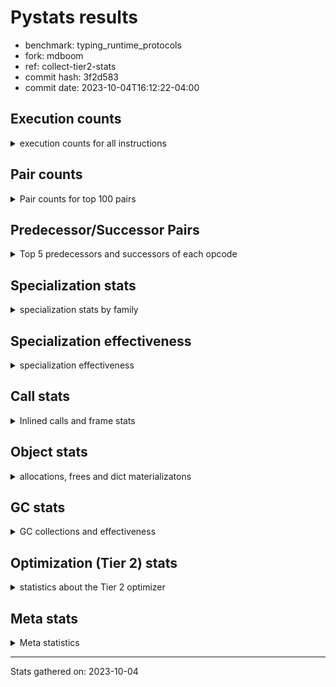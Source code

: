 
# Pystats results

- benchmark: typing_runtime_protocols
- fork: mdboom
- ref: collect-tier2-stats
- commit hash: 3f2d583
- commit date: 2023-10-04T16:12:22-04:00

## Execution counts

<details>
<summary> execution counts for all instructions </summary>

|Name | Count | Self | Cumulative | Miss ratio | 
|---|---:|---:|---:|---:|
| LOAD_GLOBAL_MODULE | 41,516,248 | 13.0% | 13.0% |  |
| LOAD_FAST | 40,114,896 | 12.5% | 25.5% |  |
| CALL | 20,822,000 | 6.5% | 32.0% |  |
| STORE_FAST | 19,686,216 | 6.1% | 38.1% |  |
| LOAD_GLOBAL_BUILTIN | 17,633,700 | 5.5% | 43.7% |  |
| IS_OP | 16,373,760 | 5.1% | 48.8% |  |
| POP_JUMP_IF_FALSE | 15,243,264 | 4.8% | 53.5% |  |
| LOAD_FAST_LOAD_FAST | 14,991,720 | 4.7% | 58.2% |  |
| POP_JUMP_IF_TRUE | 14,788,608 | 4.6% | 62.8% |  |
| RESUME_CHECK | 12,872,100 | 4.0% | 66.8% |  |
| RETURN_VALUE | 12,226,680 | 3.8% | 70.7% |  |
| LOAD_CONST | 9,763,416 | 3.0% | 73.7% |  |
| LOAD_ATTR | 7,915,504 | 2.5% | 76.2% |  |
| CALL_PY_EXACT_ARGS | 7,102,464 | 2.2% | 78.4% |  |
| CONTAINS_OP | 6,285,312 | 2.0% | 80.4% |  |
| CALL_BUILTIN_FAST | 5,990,700 | 1.9% | 82.2% |  |
| TO_BOOL_BOOL | 5,990,400 | 1.9% | 84.1% |  |
| ENTER_EXECUTOR | 4,756,176 | 1.5% | 85.6% |  |
| NOP | 3,551,292 | 1.1% | 86.7% |  |
| CALL_TYPE_1 | 3,551,232 | 1.1% | 87.8% |  |
| GET_ITER | 3,311,916 | 1.0% | 88.8% |  |
| POP_TOP | 2,857,380 | 0.9% | 89.7% |  |
| RETURN_CONST | 1,997,100 | 0.6% | 90.4% |  |
| INTERPRETER_EXIT | 1,997,100 | 0.6% | 91.0% |  |
| LOAD_DEREF | 1,996,980 | 0.6% | 91.6% |  |
| COPY_FREE_VARS | 1,996,860 | 0.6% | 92.2% |  |
| LOAD_SUPER_ATTR_METHOD | 1,996,800 | 0.6% | 92.9% |  |
| CALL_BOUND_METHOD_EXACT_ARGS | 1,996,800 | 0.6% | 93.5% |  |
| FOR_ITER | 1,930,076 | 0.6% | 94.1% |  |
| PUSH_NULL | 1,776,036 | 0.6% | 94.6% |  |
| FOR_ITER_TUPLE | 1,775,736 | 0.6% | 95.2% |  |
| LOAD_ATTR_CLASS | 1,775,616 | 0.6% | 95.8% |  |
| JUMP_FORWARD | 1,775,616 | 0.6% | 96.3% |  |
| CALL_PY_WITH_DEFAULTS | 1,775,616 | 0.6% | 96.9% |  |
| CALL_METHOD_DESCRIPTOR_FAST | 1,775,616 | 0.6% | 97.4% |  |
| BUILD_MAP | 1,775,616 | 0.6% | 98.0% |  |
| RAISE_VARARGS | 1,382,400 | 0.4% | 98.4% |  |
| PUSH_EXC_INFO | 1,382,400 | 0.4% | 98.8% |  |
| POP_EXCEPT | 1,382,400 | 0.4% | 99.3% |  |
| CHECK_EXC_MATCH | 1,382,400 | 0.4% | 99.7% |  |
| JUMP_BACKWARD | 393,596 | 0.1% | 99.8% |  |
| POP_JUMP_IF_NONE | 393,216 | 0.1% | 99.9% |  |
| SWAP | 92,280 | 0.0% | 100.0% |  |
| BINARY_SUBSCR | 92,200 | 0.0% | 100.0% |  |
| LIST_APPEND | 780 | 0.0% | 100.0% |  |
| LOAD_GLOBAL | 460 | 0.0% | 100.0% |  |
| STORE_ATTR_INSTANCE_VALUE | 240 | 0.0% | 100.0% |  |
| BUILD_LIST | 180 | 0.0% | 100.0% |  |
| LOAD_ATTR_MODULE | 160 | 0.0% | 100.0% |  |
| FOR_ITER_LIST | 120 | 0.0% | 100.0% |  |
| CALL_FUNCTION_EX | 120 | 0.0% | 100.0% |  |
| STORE_ATTR | 80 | 0.0% | 100.0% |  |
| LOAD_FAST_AND_CLEAR | 60 | 0.0% | 100.0% |  |
| LIST_EXTEND | 60 | 0.0% | 100.0% |  |
| FOR_ITER_RANGE | 60 | 0.0% | 100.0% |  |
| CALL_ISINSTANCE | 60 | 0.0% | 100.0% |  |
| CALL_INTRINSIC_1 | 60 | 0.0% | 100.0% |  |
| CALL_BUILTIN_CLASS | 60 | 0.0% | 100.0% |  |
| BUILD_TUPLE | 60 | 0.0% | 100.0% |  |
| BINARY_OP_SUBTRACT_FLOAT | 60 | 0.0% | 100.0% |  |
| BINARY_OP | 20 | 0.0% | 100.0% |  |


</details>

## Pair counts

<details>
<summary> Pair counts for top 100 pairs </summary>

|Pair | Count | Self | Cumulative | 
|---|---:|---:|---:|
| LOAD_GLOBAL_MODULE IS_OP | 14,991,360 | 4.7% | 4.7% |
| LOAD_FAST LOAD_GLOBAL_MODULE | 10,481,664 | 3.3% | 8.0% |
| IS_OP POP_JUMP_IF_FALSE | 10,088,448 | 3.2% | 11.1% |
| RESUME_CHECK LOAD_GLOBAL_MODULE | 9,099,304 | 2.8% | 13.9% |
| LOAD_GLOBAL_BUILTIN LOAD_FAST | 8,927,292 | 2.8% | 16.7% |
| LOAD_GLOBAL_MODULE LOAD_FAST | 8,878,080 | 2.8% | 19.5% |
| LOAD_FAST CALL | 8,484,884 | 2.6% | 22.2% |
| POP_JUMP_IF_FALSE LOAD_FAST | 7,102,464 | 2.2% | 24.4% |
| CALL_PY_EXACT_ARGS RESUME_CHECK | 7,102,464 | 2.2% | 26.6% |
| CALL CALL | 6,290,460 | 2.0% | 28.6% |
| IS_OP POP_JUMP_IF_TRUE | 6,285,312 | 2.0% | 30.5% |
| CALL RETURN_VALUE | 6,285,312 | 2.0% | 32.5% |
| LOAD_FAST LOAD_CONST | 5,769,216 | 1.8% | 34.3% |
| RETURN_VALUE STORE_FAST | 5,720,064 | 1.8% | 36.1% |
| LOAD_GLOBAL_MODULE LOAD_FAST_LOAD_FAST | 5,548,032 | 1.7% | 37.8% |
| STORE_FAST LOAD_FAST | 5,480,688 | 1.7% | 39.5% |
| STORE_FAST LOAD_GLOBAL_BUILTIN | 5,327,248 | 1.7% | 41.2% |
| RETURN_VALUE LOAD_GLOBAL_MODULE | 4,509,716 | 1.4% | 42.6% |
| POP_JUMP_IF_TRUE LOAD_FAST_LOAD_FAST | 4,509,696 | 1.4% | 44.0% |
| LOAD_FAST_LOAD_FAST LOAD_ATTR | 4,509,696 | 1.4% | 45.4% |
| LOAD_ATTR CONTAINS_OP | 4,509,696 | 1.4% | 46.8% |
| CONTAINS_OP POP_JUMP_IF_TRUE | 4,509,696 | 1.4% | 48.2% |
| POP_JUMP_IF_TRUE ENTER_EXECUTOR | 4,417,536 | 1.4% | 49.6% |
| LOAD_CONST CALL_BUILTIN_FAST | 3,993,900 | 1.2% | 50.9% |
| TO_BOOL_BOOL POP_JUMP_IF_TRUE | 3,993,600 | 1.2% | 52.1% |
| POP_JUMP_IF_TRUE LOAD_GLOBAL_BUILTIN | 3,993,600 | 1.2% | 53.3% |
| LOAD_CONST LOAD_CONST | 3,993,600 | 1.2% | 54.6% |
| CALL_BUILTIN_FAST TO_BOOL_BOOL | 3,993,600 | 1.2% | 55.8% |
| LOAD_GLOBAL_MODULE LOAD_GLOBAL_MODULE | 3,551,872 | 1.1% | 57.0% |
| STORE_FAST LOAD_GLOBAL_MODULE | 3,551,312 | 1.1% | 58.1% |
| STORE_FAST NOP | 3,551,232 | 1.1% | 59.2% |
| LOAD_FAST_LOAD_FAST CALL_PY_EXACT_ARGS | 3,551,232 | 1.1% | 60.3% |
| LOAD_FAST CALL_TYPE_1 | 3,551,232 | 1.1% | 61.4% |
| POP_JUMP_IF_FALSE LOAD_GLOBAL_BUILTIN | 3,379,200 | 1.1% | 62.4% |
| CALL STORE_FAST | 3,311,676 | 1.0% | 63.5% |
| ENTER_EXECUTOR CALL | 2,734,740 | 0.9% | 64.3% |
| RETURN_CONST INTERPRETER_EXIT | 1,997,100 | 0.6% | 65.0% |
| COPY_FREE_VARS RESUME_CHECK | 1,996,860 | 0.6% | 65.6% |
| TO_BOOL_BOOL POP_JUMP_IF_FALSE | 1,996,800 | 0.6% | 66.2% |
| RETURN_VALUE TO_BOOL_BOOL | 1,996,800 | 0.6% | 66.8% |
| RESUME_CHECK LOAD_FAST | 1,996,800 | 0.6% | 67.4% |
| LOAD_SUPER_ATTR_METHOD LOAD_FAST | 1,996,800 | 0.6% | 68.1% |
| LOAD_GLOBAL_BUILTIN LOAD_DEREF | 1,996,800 | 0.6% | 68.7% |
| LOAD_FAST_LOAD_FAST CALL_BUILTIN_FAST | 1,996,800 | 0.6% | 69.3% |
| LOAD_FAST LOAD_SUPER_ATTR_METHOD | 1,996,800 | 0.6% | 69.9% |
| LOAD_FAST CALL_BOUND_METHOD_EXACT_ARGS | 1,996,800 | 0.6% | 70.6% |
| LOAD_DEREF LOAD_FAST | 1,996,800 | 0.6% | 71.2% |
| CALL_BUILTIN_FAST RETURN_VALUE | 1,996,800 | 0.6% | 71.8% |
| CALL_BOUND_METHOD_EXACT_ARGS RESUME_CHECK | 1,996,800 | 0.6% | 72.4% |
| CACHE COPY_FREE_VARS | 1,996,800 | 0.6% | 73.1% |
| LOAD_ATTR LOAD_FAST | 1,867,776 | 0.6% | 73.6% |
| FOR_ITER STORE_FAST | 1,775,916 | 0.6% | 74.2% |
| LOAD_FAST PUSH_NULL | 1,775,736 | 0.6% | 74.8% |
| FOR_ITER_TUPLE STORE_FAST | 1,775,736 | 0.6% | 75.3% |
| STORE_FAST JUMP_FORWARD | 1,775,616 | 0.6% | 75.9% |
| RESUME_CHECK BUILD_MAP | 1,775,616 | 0.6% | 76.4% |
| PUSH_NULL LOAD_FAST_LOAD_FAST | 1,775,616 | 0.6% | 77.0% |
| POP_JUMP_IF_TRUE LOAD_GLOBAL_MODULE | 1,775,616 | 0.6% | 77.5% |
| NOP LOAD_GLOBAL_BUILTIN | 1,775,616 | 0.6% | 78.1% |
| NOP LOAD_FAST | 1,775,616 | 0.6% | 78.6% |
| LOAD_GLOBAL_MODULE STORE_FAST | 1,775,616 | 0.6% | 79.2% |
| LOAD_GLOBAL_MODULE LOAD_GLOBAL_BUILTIN | 1,775,616 | 0.6% | 79.7% |
| LOAD_GLOBAL_MODULE CALL_METHOD_DESCRIPTOR_FAST | 1,775,616 | 0.6% | 80.3% |
| LOAD_GLOBAL_BUILTIN LOAD_GLOBAL_MODULE | 1,775,616 | 0.6% | 80.9% |
| LOAD_GLOBAL_BUILTIN LOAD_ATTR_CLASS | 1,775,616 | 0.6% | 81.4% |
| LOAD_GLOBAL_BUILTIN LOAD_ATTR | 1,775,616 | 0.6% | 82.0% |
| LOAD_FAST_LOAD_FAST LOAD_GLOBAL_MODULE | 1,775,616 | 0.6% | 82.5% |
| LOAD_FAST_LOAD_FAST CALL_PY_WITH_DEFAULTS | 1,775,616 | 0.6% | 83.1% |
| LOAD_FAST STORE_FAST | 1,775,616 | 0.6% | 83.6% |
| LOAD_FAST CALL_PY_EXACT_ARGS | 1,775,616 | 0.6% | 84.2% |
| LOAD_CONST CALL | 1,775,616 | 0.6% | 84.7% |
| LOAD_ATTR_CLASS LOAD_FAST_LOAD_FAST | 1,775,616 | 0.6% | 85.3% |
| JUMP_FORWARD LOAD_GLOBAL_MODULE | 1,775,616 | 0.6% | 85.8% |
| GET_ITER FOR_ITER_TUPLE | 1,775,616 | 0.6% | 86.4% |
| CONTAINS_OP POP_JUMP_IF_FALSE | 1,775,616 | 0.6% | 87.0% |
| CALL_TYPE_1 STORE_FAST | 1,775,616 | 0.6% | 87.5% |
| CALL_TYPE_1 CALL_PY_EXACT_ARGS | 1,775,616 | 0.6% | 88.1% |
| CALL_PY_WITH_DEFAULTS RESUME_CHECK | 1,775,616 | 0.6% | 88.6% |
| CALL_METHOD_DESCRIPTOR_FAST RETURN_VALUE | 1,775,616 | 0.6% | 89.2% |
| CALL GET_ITER | 1,775,616 | 0.6% | 89.7% |
| CALL CONTAINS_OP | 1,775,616 | 0.6% | 90.3% |
| BUILD_MAP STORE_FAST | 1,775,616 | 0.6% | 90.8% |
| ENTER_EXECUTOR LOAD_GLOBAL_MODULE | 1,683,496 | 0.5% | 91.4% |
| LOAD_GLOBAL_MODULE RETURN_VALUE | 1,683,456 | 0.5% | 91.9% |
| LOAD_FAST LOAD_ATTR | 1,628,160 | 0.5% | 92.4% |
| GET_ITER FOR_ITER | 1,536,060 | 0.5% | 92.9% |
| POP_JUMP_IF_FALSE LOAD_GLOBAL_MODULE | 1,536,000 | 0.5% | 93.4% |
| LOAD_GLOBAL_MODULE CALL | 1,536,000 | 0.5% | 93.8% |
| LOAD_ATTR GET_ITER | 1,536,000 | 0.5% | 94.3% |
| RAISE_VARARGS PUSH_EXC_INFO | 1,382,400 | 0.4% | 94.7% |
| PUSH_EXC_INFO LOAD_GLOBAL_BUILTIN | 1,382,400 | 0.4% | 95.2% |
| POP_TOP RETURN_CONST | 1,382,400 | 0.4% | 95.6% |
| POP_TOP POP_EXCEPT | 1,382,400 | 0.4% | 96.0% |
| POP_JUMP_IF_FALSE POP_TOP | 1,382,400 | 0.4% | 96.5% |
| POP_JUMP_IF_FALSE LOAD_FAST_LOAD_FAST | 1,382,400 | 0.4% | 96.9% |
| POP_EXCEPT POP_TOP | 1,382,400 | 0.4% | 97.3% |
| LOAD_GLOBAL_BUILTIN CHECK_EXC_MATCH | 1,382,400 | 0.4% | 97.8% |
| LOAD_FAST_LOAD_FAST IS_OP | 1,382,400 | 0.4% | 98.2% |
| CHECK_EXC_MATCH POP_JUMP_IF_FALSE | 1,382,400 | 0.4% | 98.6% |
| CALL RAISE_VARARGS | 1,382,400 | 0.4% | 99.1% |


</details>

## Predecessor/Successor Pairs

<details>
<summary> Top 5 predecessors and successors of each opcode </summary>

### CACHE

<details>
<summary> Successors and predecessors for CACHE </summary>

|Predecessors | Count | Percentage | 
|---|---:|---:|

|Successors | Count | Percentage | 
|---|---:|---:|
| COPY_FREE_VARS | 1,996,800 | 100.0% |
| RESUME_CHECK | 300 | 0.0% |


</details>

### BINARY_SUBSCR

<details>
<summary> Successors and predecessors for BINARY_SUBSCR </summary>

|Predecessors | Count | Percentage | 
|---|---:|---:|
| LOAD_FAST | 92,160 | 100.0% |
| BINARY_SUBSCR | 40 | 0.0% |

|Successors | Count | Percentage | 
|---|---:|---:|
| SWAP | 92,160 | 100.0% |
| BINARY_SUBSCR | 40 | 0.0% |


</details>

### CHECK_EXC_MATCH

<details>
<summary> Successors and predecessors for CHECK_EXC_MATCH </summary>

|Predecessors | Count | Percentage | 
|---|---:|---:|
| LOAD_GLOBAL_BUILTIN | 1,382,400 | 100.0% |

|Successors | Count | Percentage | 
|---|---:|---:|
| POP_JUMP_IF_FALSE | 1,382,400 | 100.0% |


</details>

### GET_ITER

<details>
<summary> Successors and predecessors for GET_ITER </summary>

|Predecessors | Count | Percentage | 
|---|---:|---:|
| CALL | 1,775,616 | 53.6% |
| LOAD_ATTR | 1,536,000 | 46.4% |
| LOAD_FAST | 120 | 0.0% |
| LOAD_CONST | 60 | 0.0% |
| CALL_BUILTIN_CLASS | 60 | 0.0% |

|Successors | Count | Percentage | 
|---|---:|---:|
| FOR_ITER_TUPLE | 1,775,616 | 53.6% |
| FOR_ITER | 1,536,060 | 46.4% |
| FOR_ITER_LIST | 120 | 0.0% |
| LOAD_FAST_AND_CLEAR | 60 | 0.0% |
| FOR_ITER_RANGE | 60 | 0.0% |


</details>

### INTERPRETER_EXIT

<details>
<summary> Successors and predecessors for INTERPRETER_EXIT </summary>

|Predecessors | Count | Percentage | 
|---|---:|---:|
| RETURN_CONST | 1,997,100 | 100.0% |

|Successors | Count | Percentage | 
|---|---:|---:|


</details>

### NOP

<details>
<summary> Successors and predecessors for NOP </summary>

|Predecessors | Count | Percentage | 
|---|---:|---:|
| STORE_FAST | 3,551,232 | 100.0% |
| POP_TOP | 60 | 0.0% |

|Successors | Count | Percentage | 
|---|---:|---:|
| LOAD_GLOBAL_BUILTIN | 1,775,616 | 50.0% |
| LOAD_FAST | 1,775,616 | 50.0% |
| LOAD_DEREF | 60 | 0.0% |


</details>

### POP_EXCEPT

<details>
<summary> Successors and predecessors for POP_EXCEPT </summary>

|Predecessors | Count | Percentage | 
|---|---:|---:|
| POP_TOP | 1,382,400 | 100.0% |

|Successors | Count | Percentage | 
|---|---:|---:|
| POP_TOP | 1,382,400 | 100.0% |


</details>

### POP_TOP

<details>
<summary> Successors and predecessors for POP_TOP </summary>

|Predecessors | Count | Percentage | 
|---|---:|---:|
| POP_JUMP_IF_FALSE | 1,382,400 | 48.4% |
| POP_EXCEPT | 1,382,400 | 48.4% |
| SWAP | 92,160 | 3.2% |
| CALL_BUILTIN_FAST | 300 | 0.0% |
| CALL_ISINSTANCE | 60 | 0.0% |

|Successors | Count | Percentage | 
|---|---:|---:|
| RETURN_CONST | 1,382,400 | 48.4% |
| POP_EXCEPT | 1,382,400 | 48.4% |
| RETURN_VALUE | 92,160 | 3.2% |
| JUMP_BACKWARD | 300 | 0.0% |
| NOP | 60 | 0.0% |


</details>

### PUSH_EXC_INFO

<details>
<summary> Successors and predecessors for PUSH_EXC_INFO </summary>

|Predecessors | Count | Percentage | 
|---|---:|---:|
| RAISE_VARARGS | 1,382,400 | 100.0% |

|Successors | Count | Percentage | 
|---|---:|---:|
| LOAD_GLOBAL_BUILTIN | 1,382,400 | 100.0% |


</details>

### PUSH_NULL

<details>
<summary> Successors and predecessors for PUSH_NULL </summary>

|Predecessors | Count | Percentage | 
|---|---:|---:|
| LOAD_FAST | 1,775,736 | 100.0% |
| LOAD_ATTR_MODULE | 160 | 0.0% |
| LOAD_DEREF | 120 | 0.0% |
| LOAD_ATTR | 20 | 0.0% |

|Successors | Count | Percentage | 
|---|---:|---:|
| LOAD_FAST_LOAD_FAST | 1,775,616 | 100.0% |
| CALL | 300 | 0.0% |
| LOAD_FAST | 120 | 0.0% |


</details>

### RETURN_VALUE

<details>
<summary> Successors and predecessors for RETURN_VALUE </summary>

|Predecessors | Count | Percentage | 
|---|---:|---:|
| CALL | 6,285,312 | 51.4% |
| CALL_BUILTIN_FAST | 1,996,800 | 16.3% |
| CALL_METHOD_DESCRIPTOR_FAST | 1,775,616 | 14.5% |
| LOAD_GLOBAL_MODULE | 1,683,456 | 13.8% |
| LOAD_FAST | 393,216 | 3.2% |

|Successors | Count | Percentage | 
|---|---:|---:|
| STORE_FAST | 5,720,064 | 46.8% |
| LOAD_GLOBAL_MODULE | 4,509,716 | 36.9% |
| TO_BOOL_BOOL | 1,996,800 | 16.3% |
| RETURN_VALUE | 60 | 0.0% |
| LOAD_GLOBAL | 40 | 0.0% |


</details>

### BINARY_OP

<details>
<summary> Successors and predecessors for BINARY_OP </summary>

|Predecessors | Count | Percentage | 
|---|---:|---:|
| LOAD_FAST | 20 | 100.0% |

|Successors | Count | Percentage | 
|---|---:|---:|
| BINARY_OP_SUBTRACT_FLOAT | 20 | 100.0% |


</details>

### BUILD_LIST

<details>
<summary> Successors and predecessors for BUILD_LIST </summary>

|Predecessors | Count | Percentage | 
|---|---:|---:|
| SWAP | 60 | 33.3% |
| LOAD_GLOBAL_MODULE | 60 | 33.3% |
| LOAD_FAST | 60 | 33.3% |

|Successors | Count | Percentage | 
|---|---:|---:|
| SWAP | 60 | 33.3% |
| STORE_FAST | 60 | 33.3% |
| LOAD_DEREF | 60 | 33.3% |


</details>

### BUILD_MAP

<details>
<summary> Successors and predecessors for BUILD_MAP </summary>

|Predecessors | Count | Percentage | 
|---|---:|---:|
| RESUME_CHECK | 1,775,616 | 100.0% |

|Successors | Count | Percentage | 
|---|---:|---:|
| STORE_FAST | 1,775,616 | 100.0% |


</details>

### BUILD_TUPLE

<details>
<summary> Successors and predecessors for BUILD_TUPLE </summary>

|Predecessors | Count | Percentage | 
|---|---:|---:|
| LOAD_GLOBAL_MODULE | 60 | 100.0% |

|Successors | Count | Percentage | 
|---|---:|---:|
| GET_ITER | 60 | 100.0% |


</details>

### CALL

<details>
<summary> Successors and predecessors for CALL </summary>

|Predecessors | Count | Percentage | 
|---|---:|---:|
| LOAD_FAST | 8,484,884 | 40.7% |
| CALL | 6,290,460 | 30.2% |
| ENTER_EXECUTOR | 2,734,740 | 13.1% |
| LOAD_CONST | 1,775,616 | 8.5% |
| LOAD_GLOBAL_MODULE | 1,536,000 | 7.4% |

|Successors | Count | Percentage | 
|---|---:|---:|
| CALL | 6,290,460 | 30.2% |
| RETURN_VALUE | 6,285,312 | 30.2% |
| STORE_FAST | 3,311,676 | 15.9% |
| GET_ITER | 1,775,616 | 8.5% |
| CONTAINS_OP | 1,775,616 | 8.5% |


</details>

### CALL_FUNCTION_EX

<details>
<summary> Successors and predecessors for CALL_FUNCTION_EX </summary>

|Predecessors | Count | Percentage | 
|---|---:|---:|
| LOAD_FAST | 60 | 50.0% |
| CALL_INTRINSIC_1 | 60 | 50.0% |

|Successors | Count | Percentage | 
|---|---:|---:|
| RESUME_CHECK | 60 | 50.0% |
| COPY_FREE_VARS | 60 | 50.0% |


</details>

### CALL_INTRINSIC_1

<details>
<summary> Successors and predecessors for CALL_INTRINSIC_1 </summary>

|Predecessors | Count | Percentage | 
|---|---:|---:|
| LIST_EXTEND | 60 | 100.0% |

|Successors | Count | Percentage | 
|---|---:|---:|
| CALL_FUNCTION_EX | 60 | 100.0% |


</details>

### CONTAINS_OP

<details>
<summary> Successors and predecessors for CONTAINS_OP </summary>

|Predecessors | Count | Percentage | 
|---|---:|---:|
| LOAD_ATTR | 4,509,696 | 71.7% |
| CALL | 1,775,616 | 28.3% |

|Successors | Count | Percentage | 
|---|---:|---:|
| POP_JUMP_IF_TRUE | 4,509,696 | 71.7% |
| POP_JUMP_IF_FALSE | 1,775,616 | 28.3% |


</details>

### COPY_FREE_VARS

<details>
<summary> Successors and predecessors for COPY_FREE_VARS </summary>

|Predecessors | Count | Percentage | 
|---|---:|---:|
| CACHE | 1,996,800 | 100.0% |
| CALL_FUNCTION_EX | 60 | 0.0% |

|Successors | Count | Percentage | 
|---|---:|---:|
| RESUME_CHECK | 1,996,860 | 100.0% |


</details>

### ENTER_EXECUTOR

<details>
<summary> Successors and predecessors for ENTER_EXECUTOR </summary>

|Predecessors | Count | Percentage | 
|---|---:|---:|
| POP_JUMP_IF_TRUE | 4,417,536 | 92.9% |
| ENTER_EXECUTOR | 337,860 | 7.1% |
| LIST_APPEND | 700 | 0.0% |
| POP_TOP | 60 | 0.0% |
| JUMP_BACKWARD | 20 | 0.0% |

|Successors | Count | Percentage | 
|---|---:|---:|
| CALL | 2,734,740 | 57.5% |
| LOAD_GLOBAL_MODULE | 1,683,496 | 35.4% |
| ENTER_EXECUTOR | 337,860 | 7.1% |
| STORE_FAST | 60 | 0.0% |
| LOAD_GLOBAL | 20 | 0.0% |


</details>

### FOR_ITER

<details>
<summary> Successors and predecessors for FOR_ITER </summary>

|Predecessors | Count | Percentage | 
|---|---:|---:|
| GET_ITER | 1,536,060 | 79.6% |
| JUMP_BACKWARD | 393,516 | 20.4% |
| FOR_ITER | 500 | 0.0% |

|Successors | Count | Percentage | 
|---|---:|---:|
| STORE_FAST | 1,775,916 | 92.0% |
| RETURN_CONST | 153,660 | 8.0% |
| FOR_ITER | 500 | 0.0% |


</details>

### IS_OP

<details>
<summary> Successors and predecessors for IS_OP </summary>

|Predecessors | Count | Percentage | 
|---|---:|---:|
| LOAD_GLOBAL_MODULE | 14,991,360 | 91.6% |
| LOAD_FAST_LOAD_FAST | 1,382,400 | 8.4% |

|Successors | Count | Percentage | 
|---|---:|---:|
| POP_JUMP_IF_FALSE | 10,088,448 | 61.6% |
| POP_JUMP_IF_TRUE | 6,285,312 | 38.4% |


</details>

### JUMP_BACKWARD

<details>
<summary> Successors and predecessors for JUMP_BACKWARD </summary>

|Predecessors | Count | Percentage | 
|---|---:|---:|
| POP_JUMP_IF_NONE | 393,216 | 99.9% |
| POP_TOP | 300 | 0.1% |
| LIST_APPEND | 80 | 0.0% |

|Successors | Count | Percentage | 
|---|---:|---:|
| FOR_ITER | 393,516 | 100.0% |
| FOR_ITER_TUPLE | 60 | 0.0% |
| ENTER_EXECUTOR | 20 | 0.0% |


</details>

### JUMP_FORWARD

<details>
<summary> Successors and predecessors for JUMP_FORWARD </summary>

|Predecessors | Count | Percentage | 
|---|---:|---:|
| STORE_FAST | 1,775,616 | 100.0% |

|Successors | Count | Percentage | 
|---|---:|---:|
| LOAD_GLOBAL_MODULE | 1,775,616 | 100.0% |


</details>

### LIST_APPEND

<details>
<summary> Successors and predecessors for LIST_APPEND </summary>

|Predecessors | Count | Percentage | 
|---|---:|---:|
| CALL | 780 | 100.0% |

|Successors | Count | Percentage | 
|---|---:|---:|
| ENTER_EXECUTOR | 700 | 89.7% |
| JUMP_BACKWARD | 80 | 10.3% |


</details>

### LIST_EXTEND

<details>
<summary> Successors and predecessors for LIST_EXTEND </summary>

|Predecessors | Count | Percentage | 
|---|---:|---:|
| LOAD_DEREF | 60 | 100.0% |

|Successors | Count | Percentage | 
|---|---:|---:|
| CALL_INTRINSIC_1 | 60 | 100.0% |


</details>

### LOAD_ATTR

<details>
<summary> Successors and predecessors for LOAD_ATTR </summary>

|Predecessors | Count | Percentage | 
|---|---:|---:|
| LOAD_FAST_LOAD_FAST | 4,509,696 | 57.0% |
| LOAD_GLOBAL_BUILTIN | 1,775,616 | 22.4% |
| LOAD_FAST | 1,628,160 | 20.6% |
| LOAD_ATTR | 1,952 | 0.0% |
| LOAD_GLOBAL_MODULE | 60 | 0.0% |

|Successors | Count | Percentage | 
|---|---:|---:|
| CONTAINS_OP | 4,509,696 | 57.0% |
| LOAD_FAST | 1,867,776 | 23.6% |
| GET_ITER | 1,536,000 | 19.4% |
| LOAD_ATTR | 1,952 | 0.0% |
| LOAD_ATTR_MODULE | 60 | 0.0% |


</details>

### LOAD_CONST

<details>
<summary> Successors and predecessors for LOAD_CONST </summary>

|Predecessors | Count | Percentage | 
|---|---:|---:|
| LOAD_FAST | 5,769,216 | 59.1% |
| LOAD_CONST | 3,993,600 | 40.9% |
| RESUME_CHECK | 300 | 0.0% |
| LOAD_FAST_LOAD_FAST | 300 | 0.0% |

|Successors | Count | Percentage | 
|---|---:|---:|
| CALL_BUILTIN_FAST | 3,993,900 | 40.9% |
| LOAD_CONST | 3,993,600 | 40.9% |
| CALL | 1,775,616 | 18.2% |
| LOAD_FAST | 240 | 0.0% |
| GET_ITER | 60 | 0.0% |


</details>

### LOAD_DEREF

<details>
<summary> Successors and predecessors for LOAD_DEREF </summary>

|Predecessors | Count | Percentage | 
|---|---:|---:|
| LOAD_GLOBAL_BUILTIN | 1,996,800 | 100.0% |
| RESUME_CHECK | 60 | 0.0% |
| NOP | 60 | 0.0% |
| BUILD_LIST | 60 | 0.0% |

|Successors | Count | Percentage | 
|---|---:|---:|
| LOAD_FAST | 1,996,800 | 100.0% |
| PUSH_NULL | 120 | 0.0% |
| LIST_EXTEND | 60 | 0.0% |


</details>

### LOAD_FAST

<details>
<summary> Successors and predecessors for LOAD_FAST </summary>

|Predecessors | Count | Percentage | 
|---|---:|---:|
| LOAD_GLOBAL_BUILTIN | 8,927,292 | 22.3% |
| LOAD_GLOBAL_MODULE | 8,878,080 | 22.1% |
| POP_JUMP_IF_FALSE | 7,102,464 | 17.7% |
| STORE_FAST | 5,480,688 | 13.7% |
| RESUME_CHECK | 1,996,800 | 5.0% |

|Successors | Count | Percentage | 
|---|---:|---:|
| LOAD_GLOBAL_MODULE | 10,481,664 | 26.1% |
| CALL | 8,484,884 | 21.2% |
| LOAD_CONST | 5,769,216 | 14.4% |
| CALL_TYPE_1 | 3,551,232 | 8.9% |
| LOAD_SUPER_ATTR_METHOD | 1,996,800 | 5.0% |


</details>

### LOAD_FAST_AND_CLEAR

<details>
<summary> Successors and predecessors for LOAD_FAST_AND_CLEAR </summary>

|Predecessors | Count | Percentage | 
|---|---:|---:|
| GET_ITER | 60 | 100.0% |

|Successors | Count | Percentage | 
|---|---:|---:|
| SWAP | 60 | 100.0% |


</details>

### LOAD_FAST_LOAD_FAST

<details>
<summary> Successors and predecessors for LOAD_FAST_LOAD_FAST </summary>

|Predecessors | Count | Percentage | 
|---|---:|---:|
| LOAD_GLOBAL_MODULE | 5,548,032 | 37.0% |
| POP_JUMP_IF_TRUE | 4,509,696 | 30.1% |
| PUSH_NULL | 1,775,616 | 11.8% |
| LOAD_ATTR_CLASS | 1,775,616 | 11.8% |
| POP_JUMP_IF_FALSE | 1,382,400 | 9.2% |

|Successors | Count | Percentage | 
|---|---:|---:|
| LOAD_ATTR | 4,509,696 | 30.1% |
| CALL_PY_EXACT_ARGS | 3,551,232 | 23.7% |
| CALL_BUILTIN_FAST | 1,996,800 | 13.3% |
| LOAD_GLOBAL_MODULE | 1,775,616 | 11.8% |
| CALL_PY_WITH_DEFAULTS | 1,775,616 | 11.8% |


</details>

### LOAD_GLOBAL

<details>
<summary> Successors and predecessors for LOAD_GLOBAL </summary>

|Predecessors | Count | Percentage | 
|---|---:|---:|
| LOAD_GLOBAL_MODULE | 320 | 69.6% |
| STORE_FAST | 60 | 13.0% |
| RETURN_VALUE | 40 | 8.7% |
| RESUME_CHECK | 20 | 4.3% |
| ENTER_EXECUTOR | 20 | 4.3% |

|Successors | Count | Percentage | 
|---|---:|---:|
| LOAD_GLOBAL_MODULE | 420 | 91.3% |
| LOAD_GLOBAL_BUILTIN | 20 | 4.3% |
| LOAD_ATTR | 20 | 4.3% |


</details>

### POP_JUMP_IF_FALSE

<details>
<summary> Successors and predecessors for POP_JUMP_IF_FALSE </summary>

|Predecessors | Count | Percentage | 
|---|---:|---:|
| IS_OP | 10,088,448 | 66.2% |
| TO_BOOL_BOOL | 1,996,800 | 13.1% |
| CONTAINS_OP | 1,775,616 | 11.6% |
| CHECK_EXC_MATCH | 1,382,400 | 9.1% |

|Successors | Count | Percentage | 
|---|---:|---:|
| LOAD_FAST | 7,102,464 | 46.6% |
| LOAD_GLOBAL_BUILTIN | 3,379,200 | 22.2% |
| LOAD_GLOBAL_MODULE | 1,536,000 | 10.1% |
| POP_TOP | 1,382,400 | 9.1% |
| LOAD_FAST_LOAD_FAST | 1,382,400 | 9.1% |


</details>

### POP_JUMP_IF_NONE

<details>
<summary> Successors and predecessors for POP_JUMP_IF_NONE </summary>

|Predecessors | Count | Percentage | 
|---|---:|---:|
| LOAD_FAST | 393,216 | 100.0% |

|Successors | Count | Percentage | 
|---|---:|---:|
| JUMP_BACKWARD | 393,216 | 100.0% |


</details>

### POP_JUMP_IF_TRUE

<details>
<summary> Successors and predecessors for POP_JUMP_IF_TRUE </summary>

|Predecessors | Count | Percentage | 
|---|---:|---:|
| IS_OP | 6,285,312 | 42.5% |
| CONTAINS_OP | 4,509,696 | 30.5% |
| TO_BOOL_BOOL | 3,993,600 | 27.0% |

|Successors | Count | Percentage | 
|---|---:|---:|
| LOAD_FAST_LOAD_FAST | 4,509,696 | 30.5% |
| ENTER_EXECUTOR | 4,417,536 | 29.9% |
| LOAD_GLOBAL_BUILTIN | 3,993,600 | 27.0% |
| LOAD_GLOBAL_MODULE | 1,775,616 | 12.0% |
| LOAD_FAST | 92,160 | 0.6% |


</details>

### RAISE_VARARGS

<details>
<summary> Successors and predecessors for RAISE_VARARGS </summary>

|Predecessors | Count | Percentage | 
|---|---:|---:|
| CALL | 1,382,400 | 100.0% |

|Successors | Count | Percentage | 
|---|---:|---:|
| PUSH_EXC_INFO | 1,382,400 | 100.0% |


</details>

### RETURN_CONST

<details>
<summary> Successors and predecessors for RETURN_CONST </summary>

|Predecessors | Count | Percentage | 
|---|---:|---:|
| POP_TOP | 1,382,400 | 69.2% |
| POP_JUMP_IF_FALSE | 460,800 | 23.1% |
| FOR_ITER | 153,660 | 7.7% |
| STORE_ATTR_INSTANCE_VALUE | 240 | 0.0% |

|Successors | Count | Percentage | 
|---|---:|---:|
| INTERPRETER_EXIT | 1,997,100 | 100.0% |


</details>

### STORE_ATTR

<details>
<summary> Successors and predecessors for STORE_ATTR </summary>

|Predecessors | Count | Percentage | 
|---|---:|---:|
| LOAD_FAST | 80 | 100.0% |

|Successors | Count | Percentage | 
|---|---:|---:|
| STORE_ATTR_INSTANCE_VALUE | 80 | 100.0% |


</details>

### STORE_FAST

<details>
<summary> Successors and predecessors for STORE_FAST </summary>

|Predecessors | Count | Percentage | 
|---|---:|---:|
| RETURN_VALUE | 5,720,064 | 29.1% |
| CALL | 3,311,676 | 16.8% |
| FOR_ITER | 1,775,916 | 9.0% |
| FOR_ITER_TUPLE | 1,775,736 | 9.0% |
| LOAD_GLOBAL_MODULE | 1,775,616 | 9.0% |

|Successors | Count | Percentage | 
|---|---:|---:|
| LOAD_FAST | 5,480,688 | 27.8% |
| LOAD_GLOBAL_BUILTIN | 5,327,248 | 27.1% |
| LOAD_GLOBAL_MODULE | 3,551,312 | 18.0% |
| NOP | 3,551,232 | 18.0% |
| JUMP_FORWARD | 1,775,616 | 9.0% |


</details>

### SWAP

<details>
<summary> Successors and predecessors for SWAP </summary>

|Predecessors | Count | Percentage | 
|---|---:|---:|
| BINARY_SUBSCR | 92,160 | 99.9% |
| LOAD_FAST_AND_CLEAR | 60 | 0.1% |
| BUILD_LIST | 60 | 0.1% |

|Successors | Count | Percentage | 
|---|---:|---:|
| POP_TOP | 92,160 | 99.9% |
| FOR_ITER_TUPLE | 60 | 0.1% |
| BUILD_LIST | 60 | 0.1% |


</details>

### BINARY_OP_SUBTRACT_FLOAT

<details>
<summary> Successors and predecessors for BINARY_OP_SUBTRACT_FLOAT </summary>

|Predecessors | Count | Percentage | 
|---|---:|---:|
| LOAD_FAST | 40 | 66.7% |
| BINARY_OP | 20 | 33.3% |

|Successors | Count | Percentage | 
|---|---:|---:|
| RETURN_VALUE | 60 | 100.0% |


</details>

### CALL_BOUND_METHOD_EXACT_ARGS

<details>
<summary> Successors and predecessors for CALL_BOUND_METHOD_EXACT_ARGS </summary>

|Predecessors | Count | Percentage | 
|---|---:|---:|
| LOAD_FAST | 1,996,800 | 100.0% |

|Successors | Count | Percentage | 
|---|---:|---:|
| RESUME_CHECK | 1,996,800 | 100.0% |


</details>

### CALL_BUILTIN_CLASS

<details>
<summary> Successors and predecessors for CALL_BUILTIN_CLASS </summary>

|Predecessors | Count | Percentage | 
|---|---:|---:|
| LOAD_FAST | 40 | 66.7% |
| CALL | 20 | 33.3% |

|Successors | Count | Percentage | 
|---|---:|---:|
| GET_ITER | 60 | 100.0% |


</details>

### CALL_BUILTIN_FAST

<details>
<summary> Successors and predecessors for CALL_BUILTIN_FAST </summary>

|Predecessors | Count | Percentage | 
|---|---:|---:|
| LOAD_CONST | 3,993,900 | 66.7% |
| LOAD_FAST_LOAD_FAST | 1,996,800 | 33.3% |

|Successors | Count | Percentage | 
|---|---:|---:|
| TO_BOOL_BOOL | 3,993,600 | 66.7% |
| RETURN_VALUE | 1,996,800 | 33.3% |
| POP_TOP | 300 | 0.0% |


</details>

### CALL_ISINSTANCE

<details>
<summary> Successors and predecessors for CALL_ISINSTANCE </summary>

|Predecessors | Count | Percentage | 
|---|---:|---:|
| LOAD_FAST_LOAD_FAST | 60 | 100.0% |

|Successors | Count | Percentage | 
|---|---:|---:|
| POP_TOP | 60 | 100.0% |


</details>

### CALL_METHOD_DESCRIPTOR_FAST

<details>
<summary> Successors and predecessors for CALL_METHOD_DESCRIPTOR_FAST </summary>

|Predecessors | Count | Percentage | 
|---|---:|---:|
| LOAD_GLOBAL_MODULE | 1,775,616 | 100.0% |

|Successors | Count | Percentage | 
|---|---:|---:|
| RETURN_VALUE | 1,775,616 | 100.0% |


</details>

### CALL_PY_EXACT_ARGS

<details>
<summary> Successors and predecessors for CALL_PY_EXACT_ARGS </summary>

|Predecessors | Count | Percentage | 
|---|---:|---:|
| LOAD_FAST_LOAD_FAST | 3,551,232 | 50.0% |
| LOAD_FAST | 1,775,616 | 25.0% |
| CALL_TYPE_1 | 1,775,616 | 25.0% |

|Successors | Count | Percentage | 
|---|---:|---:|
| RESUME_CHECK | 7,102,464 | 100.0% |


</details>

### CALL_PY_WITH_DEFAULTS

<details>
<summary> Successors and predecessors for CALL_PY_WITH_DEFAULTS </summary>

|Predecessors | Count | Percentage | 
|---|---:|---:|
| LOAD_FAST_LOAD_FAST | 1,775,616 | 100.0% |

|Successors | Count | Percentage | 
|---|---:|---:|
| RESUME_CHECK | 1,775,616 | 100.0% |


</details>

### CALL_TYPE_1

<details>
<summary> Successors and predecessors for CALL_TYPE_1 </summary>

|Predecessors | Count | Percentage | 
|---|---:|---:|
| LOAD_FAST | 3,551,232 | 100.0% |

|Successors | Count | Percentage | 
|---|---:|---:|
| STORE_FAST | 1,775,616 | 50.0% |
| CALL_PY_EXACT_ARGS | 1,775,616 | 50.0% |


</details>

### FOR_ITER_LIST

<details>
<summary> Successors and predecessors for FOR_ITER_LIST </summary>

|Predecessors | Count | Percentage | 
|---|---:|---:|
| GET_ITER | 120 | 100.0% |

|Successors | Count | Percentage | 
|---|---:|---:|
| STORE_FAST | 120 | 100.0% |


</details>

### FOR_ITER_RANGE

<details>
<summary> Successors and predecessors for FOR_ITER_RANGE </summary>

|Predecessors | Count | Percentage | 
|---|---:|---:|
| GET_ITER | 60 | 100.0% |

|Successors | Count | Percentage | 
|---|---:|---:|
| STORE_FAST | 60 | 100.0% |


</details>

### FOR_ITER_TUPLE

<details>
<summary> Successors and predecessors for FOR_ITER_TUPLE </summary>

|Predecessors | Count | Percentage | 
|---|---:|---:|
| GET_ITER | 1,775,616 | 100.0% |
| SWAP | 60 | 0.0% |
| JUMP_BACKWARD | 60 | 0.0% |

|Successors | Count | Percentage | 
|---|---:|---:|
| STORE_FAST | 1,775,736 | 100.0% |


</details>

### LOAD_ATTR_CLASS

<details>
<summary> Successors and predecessors for LOAD_ATTR_CLASS </summary>

|Predecessors | Count | Percentage | 
|---|---:|---:|
| LOAD_GLOBAL_BUILTIN | 1,775,616 | 100.0% |

|Successors | Count | Percentage | 
|---|---:|---:|
| LOAD_FAST_LOAD_FAST | 1,775,616 | 100.0% |


</details>

### LOAD_ATTR_MODULE

<details>
<summary> Successors and predecessors for LOAD_ATTR_MODULE </summary>

|Predecessors | Count | Percentage | 
|---|---:|---:|
| LOAD_GLOBAL_MODULE | 100 | 62.5% |
| LOAD_ATTR | 60 | 37.5% |

|Successors | Count | Percentage | 
|---|---:|---:|
| PUSH_NULL | 160 | 100.0% |


</details>

### LOAD_GLOBAL_BUILTIN

<details>
<summary> Successors and predecessors for LOAD_GLOBAL_BUILTIN </summary>

|Predecessors | Count | Percentage | 
|---|---:|---:|
| STORE_FAST | 5,327,248 | 30.2% |
| POP_JUMP_IF_TRUE | 3,993,600 | 22.6% |
| POP_JUMP_IF_FALSE | 3,379,200 | 19.2% |
| NOP | 1,775,616 | 10.1% |
| LOAD_GLOBAL_MODULE | 1,775,616 | 10.1% |

|Successors | Count | Percentage | 
|---|---:|---:|
| LOAD_FAST | 8,927,292 | 50.6% |
| LOAD_DEREF | 1,996,800 | 11.3% |
| LOAD_GLOBAL_MODULE | 1,775,616 | 10.1% |
| LOAD_ATTR_CLASS | 1,775,616 | 10.1% |
| LOAD_ATTR | 1,775,616 | 10.1% |


</details>

### LOAD_GLOBAL_MODULE

<details>
<summary> Successors and predecessors for LOAD_GLOBAL_MODULE </summary>

|Predecessors | Count | Percentage | 
|---|---:|---:|
| LOAD_FAST | 10,481,664 | 25.2% |
| RESUME_CHECK | 9,099,304 | 21.9% |
| RETURN_VALUE | 4,509,716 | 10.9% |
| LOAD_GLOBAL_MODULE | 3,551,872 | 8.6% |
| STORE_FAST | 3,551,312 | 8.6% |

|Successors | Count | Percentage | 
|---|---:|---:|
| IS_OP | 14,991,360 | 36.1% |
| LOAD_FAST | 8,878,080 | 21.4% |
| LOAD_FAST_LOAD_FAST | 5,548,032 | 13.4% |
| LOAD_GLOBAL_MODULE | 3,551,872 | 8.6% |
| STORE_FAST | 1,775,616 | 4.3% |


</details>

### LOAD_SUPER_ATTR_METHOD

<details>
<summary> Successors and predecessors for LOAD_SUPER_ATTR_METHOD </summary>

|Predecessors | Count | Percentage | 
|---|---:|---:|
| LOAD_FAST | 1,996,800 | 100.0% |

|Successors | Count | Percentage | 
|---|---:|---:|
| LOAD_FAST | 1,996,800 | 100.0% |


</details>

### RESUME_CHECK

<details>
<summary> Successors and predecessors for RESUME_CHECK </summary>

|Predecessors | Count | Percentage | 
|---|---:|---:|
| CALL_PY_EXACT_ARGS | 7,102,464 | 55.2% |
| COPY_FREE_VARS | 1,996,860 | 15.5% |
| CALL_BOUND_METHOD_EXACT_ARGS | 1,996,800 | 15.5% |
| CALL_PY_WITH_DEFAULTS | 1,775,616 | 13.8% |
| CACHE | 300 | 0.0% |

|Successors | Count | Percentage | 
|---|---:|---:|
| LOAD_GLOBAL_MODULE | 9,099,304 | 70.7% |
| LOAD_FAST | 1,996,800 | 15.5% |
| BUILD_MAP | 1,775,616 | 13.8% |
| LOAD_CONST | 300 | 0.0% |
| LOAD_DEREF | 60 | 0.0% |


</details>

### STORE_ATTR_INSTANCE_VALUE

<details>
<summary> Successors and predecessors for STORE_ATTR_INSTANCE_VALUE </summary>

|Predecessors | Count | Percentage | 
|---|---:|---:|
| LOAD_FAST | 160 | 66.7% |
| STORE_ATTR | 80 | 33.3% |

|Successors | Count | Percentage | 
|---|---:|---:|
| RETURN_CONST | 240 | 100.0% |


</details>

### TO_BOOL_BOOL

<details>
<summary> Successors and predecessors for TO_BOOL_BOOL </summary>

|Predecessors | Count | Percentage | 
|---|---:|---:|
| CALL_BUILTIN_FAST | 3,993,600 | 66.7% |
| RETURN_VALUE | 1,996,800 | 33.3% |

|Successors | Count | Percentage | 
|---|---:|---:|
| POP_JUMP_IF_TRUE | 3,993,600 | 66.7% |
| POP_JUMP_IF_FALSE | 1,996,800 | 33.3% |


</details>


</details>

## Specialization stats

<details>
<summary> specialization stats by family </summary>

### BINARY_SUBSCR

<details>
<summary> specialization stats for BINARY_SUBSCR family </summary>

|Kind | Count | Ratio | 
|---|---|---|
| specialization.deferred |        92160 | 100.0% |

#### Specialization attempts

| | Count | Ratio | 
|---|---:|---:|
| Success | 0 | 0.0% |
| Failure | 40 | 100.0% |

|Failure kind | Count | Ratio | 
|---|---:|---:|
| other | 40 | 100.0% |


</details>

### TO_BOOL

<details>
<summary> specialization stats for TO_BOOL family </summary>

|Kind | Count | Ratio | 
|---|---|---|
|          hit |      5990400 | 100.0% |


</details>

### BINARY_OP

<details>
<summary> specialization stats for BINARY_OP family </summary>

|Kind | Count | Ratio | 
|---|---|---|
|          hit |           60 | 75.0% |

#### Specialization attempts

| | Count | Ratio | 
|---|---:|---:|
| Success | 20 | 100.0% |
| Failure | 0 | 0.0% |

|Failure kind | Count | Ratio | 
|---|---:|---:|


</details>

### CALL

<details>
<summary> specialization stats for CALL family </summary>

|Kind | Count | Ratio | 
|---|---|---|
| specialization.deferred |     20816832 | 46.2% |
|          hit |     24189348 | 53.7% |

#### Specialization attempts

| | Count | Ratio | 
|---|---:|---:|
| Success | 20 | 0.4% |
| Failure | 5,148 | 99.6% |

|Failure kind | Count | Ratio | 
|---|---:|---:|
| method wrapper | 2,388 | 46.4% |
| other | 1,912 | 37.1% |
| operator wrapper | 428 | 8.3% |
| class no vectorcall | 340 | 6.6% |
| cfunc noargs | 60 | 1.2% |
| init not python | 20 | 0.4% |


</details>

### FOR_ITER

<details>
<summary> specialization stats for FOR_ITER family </summary>

|Kind | Count | Ratio | 
|---|---|---|
| specialization.deferred |      1929576 | 52.1% |
|          hit |      1775916 | 47.9% |

#### Specialization attempts

| | Count | Ratio | 
|---|---:|---:|
| Success | 0 | 0.0% |
| Failure | 500 | 100.0% |

|Failure kind | Count | Ratio | 
|---|---:|---:|
| set | 480 | 96.0% |
| ascii string | 20 | 4.0% |


</details>

### JUMP_BACKWARD

<details>
<summary> specialization stats for JUMP_BACKWARD family </summary>

|Kind | Count | Ratio | 
|---|---|---|


</details>

### LOAD_ATTR

<details>
<summary> specialization stats for LOAD_ATTR family </summary>

|Kind | Count | Ratio | 
|---|---|---|
| specialization.deferred |      7913492 | 81.7% |
|          hit |      1775776 | 18.3% |

#### Specialization attempts

| | Count | Ratio | 
|---|---:|---:|
| Success | 60 | 3.0% |
| Failure | 1,952 | 97.0% |

|Failure kind | Count | Ratio | 
|---|---:|---:|
| metaclass attribute | 1,952 | 100.0% |


</details>

### LOAD_GLOBAL

<details>
<summary> specialization stats for LOAD_GLOBAL family </summary>

|Kind | Count | Ratio | 
|---|---|---|
| specialization.deferred |           20 | 0.0% |
|          hit |     59149948 | 100.0% |

#### Specialization attempts

| | Count | Ratio | 
|---|---:|---:|
| Success | 440 | 100.0% |
| Failure | 0 | 0.0% |

|Failure kind | Count | Ratio | 
|---|---:|---:|


</details>

### LOAD_SUPER_ATTR

<details>
<summary> specialization stats for LOAD_SUPER_ATTR family </summary>

|Kind | Count | Ratio | 
|---|---|---|
|          hit |      1996800 | 100.0% |


</details>

### POP_JUMP_IF_FALSE

<details>
<summary> specialization stats for POP_JUMP_IF_FALSE family </summary>

|Kind | Count | Ratio | 
|---|---|---|


</details>

### POP_JUMP_IF_NONE

<details>
<summary> specialization stats for POP_JUMP_IF_NONE family </summary>

|Kind | Count | Ratio | 
|---|---|---|


</details>

### POP_JUMP_IF_TRUE

<details>
<summary> specialization stats for POP_JUMP_IF_TRUE family </summary>

|Kind | Count | Ratio | 
|---|---|---|


</details>

### STORE_ATTR

<details>
<summary> specialization stats for STORE_ATTR family </summary>

|Kind | Count | Ratio | 
|---|---|---|
|          hit |          240 | 75.0% |

#### Specialization attempts

| | Count | Ratio | 
|---|---:|---:|
| Success | 80 | 100.0% |
| Failure | 0 | 0.0% |

|Failure kind | Count | Ratio | 
|---|---:|---:|


</details>


</details>

## Specialization effectiveness

<details>
<summary> specialization effectiveness </summary>

|Instructions | Count | Ratio | 
|---|---:|---:|
| Basic | 152,857,272 | 47.7% |
| Not specialized | 61,579,024 | 19.2% |
| Specialized | 105,753,788 | 33.0% |

### Deferred by instruction

<details>
<summary> deferred by instruction </summary>

|Name | Count | Ratio | 
|---|---:|---:|
| CALL | 20,816,832 | 67.7% |
| LOAD_ATTR | 7,913,492 | 25.7% |
| FOR_ITER | 1,929,576 | 6.3% |
| BINARY_SUBSCR | 92,160 | 0.3% |
| LOAD_GLOBAL | 20 | 0.0% |
| UNPACK_SEQUENCE | 0 | 0.0% |
| TO_BOOL_BOOL | 0 | 0.0% |
| TO_BOOL | 0 | 0.0% |
| SWAP | 0 | 0.0% |
| STORE_SUBSCR | 0 | 0.0% |


</details>


</details>

## Call stats

<details>
<summary> Inlined calls and frame stats </summary>

| | Count | Ratio | 
|---|---:|---:|
| Calls to PyEval_EvalDefault | 1,997,100 | 15.5% |
| Calls to Python functions inlined | 10,875,000 | 84.5% |
| Calls via PyEval_EvalFrame (total) | 1,997,100 | 15.5% |
| Calls via PyEval_EvalFrame (vector) | 1,997,100 | 15.5% |
| Calls via PyEval_EvalFrame (generator) | 0 | 0.0% |
| Calls via PyEval_EvalFrame (legacy) | 0 | 0.0% |
| Calls via PyEval_EvalFrame (function vectorcall) | 1,997,100 | 15.5% |
| Calls via PyEval_EvalFrame (build class) | 0 | 0.0% |
| Calls via PyEval_EvalFrame (slot) | 0 | 0.0% |
| Calls via PyEval_EvalFrame (function ex) | 120 | 0.0% |
| Calls via PyEval_EvalFrame (api) | 0 | 0.0% |
| Calls via PyEval_EvalFrame (method) | 0 | 0.0% |
| Frames pushed | 15,606,180 | 121.2% |
| Frame objects created | 2,764,800 | 21.5% |


</details>

## Object stats

<details>
<summary> allocations, frees and dict materializatons </summary>

| | Count | Ratio | 
|---|---:|---:|
| Allocations from freelist | 22,832,264 | 54.6% |
| Frees to freelist | 22,832,244 |  |
| Allocations | 19,020,732 | 45.4% |
| Allocations to 512 bytes | 19,020,732 | 45.4% |
| Allocations to 4 kbytes | 0 | 0.0% |
| Allocations over 4 kbytes | 0 | 0.0% |
| Frees | 19,020,741 |  |
| New values | 780 |  |
| Interpreter increfs | 141,415,624 | 52.7% |
| Interpreter decrefs | 169,880,136 | 54.8% |
| Increfs | 126,894,895 | 47.3% |
| Decrefs | 140,282,423 | 45.2% |
| Materialize dict (on request) | 780 | 100.0% |
| Materialize dict (new key) | 0 | 0.0% |
| Materialize dict (too big) | 0 | 0.0% |
| Materialize dict (str subclass) | 0 | 0.0% |
| Dematerialize dict | 0 | 0.0% |
| Method cache hits | 11,919,534 |  |
| Method cache misses | 61,666 |  |
| Method cache collisions | 123,144 |  |
| Method cache dunder hits | 16,934,338 |  |
| Method cache dunder misses | 61,566 |  |


</details>

## GC stats

<details>
<summary> GC collections and effectiveness </summary>

|Generation | Collections | Objects collected | Object visits | 
|---:|---:|---:|---:|
| 0 | 0 | 0 | 0 |
| 1 | 0 | 0 | 0 |
| 2 | 0 | 0 | 0 |


</details>

## Optimization (Tier 2) stats

<details>
<summary> statistics about the Tier 2 optimizer </summary>

### Overall stats

<details>
<summary> overall stats </summary>

| | Count | Ratio | 
|---|---:|---:|
| Optimization attempts | 23,168 |  |
| Traces created | 20 | 0.1% |
| Traces executed | 4,756,176 |  |
| Uops executed | 144,377,052 | 30 |
| Trace stack overflow | 0 |  |
| Trace stack underflow | 0 |  |
| Trace too long | 0 |  |
| Inner loop found | 0 |  |
| Recursive call | 0 |  |


</details>

**Trace length histogram**

|Range | Count | Ratio | 
|---|---:|---:|
| <= 1 | 0 | 0.0% |
| <= 2 | 0 | 0.0% |
| <= 4 | 0 | 0.0% |
| <= 8 | 0 | 0.0% |
| <= 16 | 20 | 100.0% |

**Optimized trace length histogram**

|Range | Count | Ratio | 
|---|---:|---:|
| <= 1 | 0 | 0.0% |
| <= 2 | 0 | 0.0% |
| <= 4 | 0 | 0.0% |
| <= 8 | 0 | 0.0% |
| <= 16 | 20 | 100.0% |

**Trace run length histogram**

|Range | Count | Ratio | 
|---|---:|---:|
| <= 1 | 0 | 0.0% |
| <= 2 | 0 | 0.0% |
| <= 4 | 0 | 0.0% |
| <= 8 | 1,714,296 | 36.0% |
| <= 16 | 660 | 0.0% |
| <= 32 | 122,880 | 2.6% |
| <= 64 | 2,764,740 | 58.1% |
| <= 128 | 0 | 0.0% |
| <= 256 | 153,600 | 3.2% |

### Uop stats

<details>
<summary> uop stats </summary>

|Uop | Count | Self | Cumulative | 
|---|---:|---:|---:|
| _SET_IP | 39,433,272 | 27.3% | 27.3% |
| _GUARD_GLOBALS_VERSION | 12,933,060 | 9.0% | 36.3% |
| LOAD_FAST | 9,646,500 | 6.7% | 43.0% |
| _LOAD_GLOBAL_MODULE | 8,202,240 | 5.7% | 48.6% |
| _POP_JUMP_IF_TRUE | 6,783,576 | 4.7% | 53.3% |
| STORE_FAST | 4,915,680 | 3.4% | 56.7% |
| _EXIT_TRACE | 4,756,176 | 3.3% | 60.0% |
| _LOAD_GLOBAL_BUILTINS | 4,730,820 | 3.3% | 63.3% |
| _GUARD_BUILTINS_VERSION | 4,730,820 | 3.3% | 66.6% |
| _ITER_CHECK_TUPLE | 4,418,256 | 3.1% | 69.6% |
| _IS_ITER_EXHAUSTED_TUPLE | 4,418,256 | 3.1% | 72.7% |
| POP_TOP | 3,864,636 | 2.7% | 75.4% |
| _ITER_NEXT_TUPLE | 2,734,740 | 1.9% | 77.3% |
| _SAVE_CURRENT_IP | 2,734,080 | 1.9% | 79.2% |
| _PUSH_FRAME | 2,734,080 | 1.9% | 81.1% |
| _INIT_CALL_PY_EXACT_ARGS | 2,734,080 | 1.9% | 83.0% |
| _CHECK_STACK_SPACE | 2,734,080 | 1.9% | 84.9% |
| _CHECK_PEP_523 | 2,734,080 | 1.9% | 86.7% |
| _CHECK_FUNCTION_EXACT_ARGS | 2,734,080 | 1.9% | 88.6% |
| RESUME_CHECK | 2,734,080 | 1.9% | 90.5% |
| CALL_TYPE_1 | 2,734,080 | 1.9% | 92.4% |
| _ITER_CHECK_LIST | 2,334,600 | 1.6% | 94.0% |
| _IS_ITER_EXHAUSTED_LIST | 2,334,600 | 1.6% | 95.7% |
| _ITER_NEXT_LIST | 2,150,280 | 1.5% | 97.1% |
| CALL_ISINSTANCE | 1,996,740 | 1.4% | 98.5% |
| _JUMP_TO_TOP | 1,843,200 | 1.3% | 99.8% |
| GET_ITER | 184,200 | 0.1% | 99.9% |
| _ITER_CHECK_RANGE | 30,720 | 0.0% | 100.0% |
| _IS_ITER_EXHAUSTED_RANGE | 30,720 | 0.0% | 100.0% |
| _ITER_NEXT_RANGE | 30,660 | 0.0% | 100.0% |
| PUSH_NULL | 660 | 0.0% | 100.0% |


</details>

### Unsupported opcodes

<details>
<summary> unsupported opcodes </summary>

|Opcode | Count | 
|---|---|
| FOR_ITER | 23,148 |
| CALL | 20 |


</details>


</details>

## Meta stats

<details>
<summary> Meta statistics </summary>

| | Count | 
|---|---:|
| Number of data files | 20 |


</details>

---
Stats gathered on: 2023-10-04
